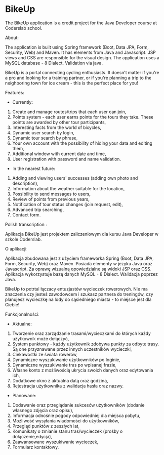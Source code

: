 # BikeUp

The BikeUp application is a credit project for the Java Developer course at Coderslab school.

About:

The application is built using Spring framework (Boot, Data JPA, Form, Security, Web) and Maven. 
It has elements from Java and Javascript. 
JSP views and CSS are responsible for the visual design. 
The application uses a MySQL database - 8 Dialect.
Validation via java.

BikeUp is a portal connecting cycling enthusiasts. It doesn't matter if you're a pro and looking for a training partner, or if you're planning a trip to the neighboring town for ice cream -  this is the perfect place for you!

Features:

- Currently:

1. Create and manage routes/trips that each user can join,
2. Points system - each user earns points for the tours they take. These points are awarded by other tour participants,
3. Interesting facts from the world of bicycles,
4. Dynamic user search by login,
5. Dynamic tour search by phrase,
6. Your own account with the possibility of hiding your data and editing them,
7. Additional window with current date and time,
8. User registration with password and name validation.

- In the nearest future:

1. Adding and viewing users' successes (adding own photo and description),
2. Information about the weather suitable for the location,
3. Possibility to send messages to users,
4. Review of points from previous years,
5. Notification of tour status changes (join request, edit),
6. Advanced trip searching,
7. Contact form.

Polish transcription :

Aplikacja BikeUp jest projektem zaliczeniowym dla kursu Java Developer w szkole Coderslab.

O aplikacji:

Aplikacja zbudowana jest z użyciem frameworka Spring (Boot, Data JPA, Form, Security, Web) oraz Maven.
Posiada elementy w jezyku Java oraz Javascript.
Za oprawę wizualną opowiedzialne są widoki JSP oraz CSS.
Aplikacja wykorzystuje bazę danych  MySQL -  8 Dialect.
Walidacja poprzez Java.

BikeUp to potrtal łączacy entuzjastów wycieczek rowerowych. 
Nie ma znaczenia czy jesteś zawodowcem i szukasz partnera do treningów, 
czy planujesz wycieczkę na lody do sąsiedniego miasta - to miejsce jest dla Ciebie!

Funkcjonalności:

- Aktualne:
1. Tworzenie  oraz zarządzanie trasami/wycieczkami do których każdy użytkownik może dołączyć,
2. System punktowy - każdy użytkownik zdobywa punkty za odbyte trasy. Są one przyznawane przez innych uczestników wycieczki,
3. Ciekawostki ze świata rowerów,
4. Dynamiczne wyszukiwanie użytkowników po loginie,
5. Dynamiczne wyszukiwanie tras po wpisanej frazie,
6. Własne konto z możliwością ukrycia swoich danych oraz edytowania ich,
7. Dodatkowe okno z aktualna datą oraz godziną,
8. Rejestracja użytkownika z walidacja hasła oraz nazwy.

- Planowane:
1. Dodawanie oraz przeglądanie sukcesów użytkowników (dodanie własnego zdjęcia oraz opisu),
2. Informacja odnośnie pogody odpowiedniej dla miejsca pobytu,
3. Możliwość wysyłania wiadomości do użytkowników,
4. Przegląd punktów z zeszłych lat,
5. Komunikaty o zmianie stanu tras/wycieczek (prośby o dołączenie,edycja),
6. Zaawansowane wyszukiwanie wycieczek,
7. Formularz kontaktowy.
